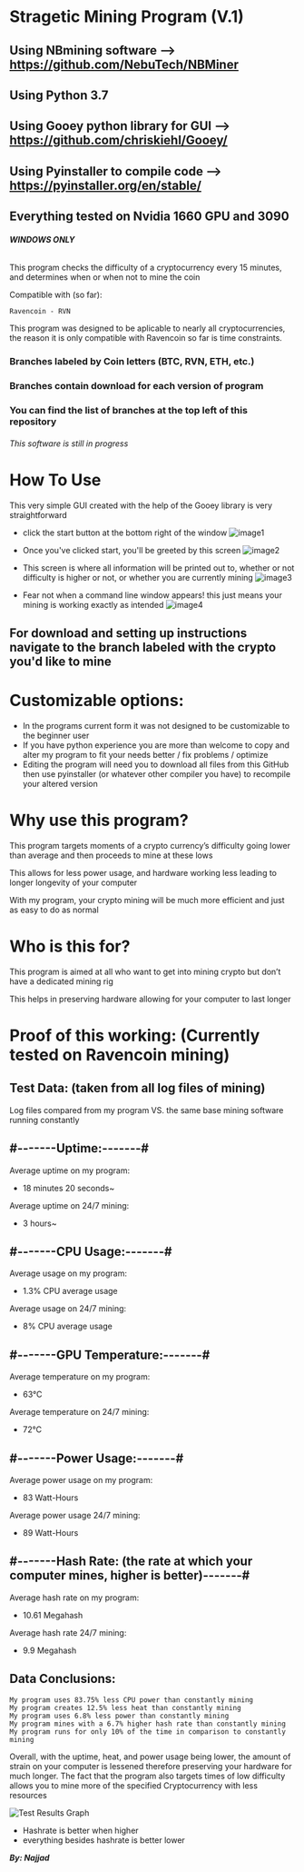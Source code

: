 # Stragetic Mining Program (V.1)

## Using NBmining software --> https://github.com/NebuTech/NBMiner
## Using Python 3.7
## Using Gooey python library for GUI --> https://github.com/chriskiehl/Gooey/
## Using Pyinstaller to compile code --> https://pyinstaller.org/en/stable/
## Everything tested on Nvidia 1660 GPU and 3090


###### **WINDOWS ONLY**

This program checks the difficulty of a cryptocurrency every 15 minutes, and determines when or when not to mine the coin



Compatible with (so far):

```
Ravencoin - RVN
```

This program was designed to be aplicable to nearly all cryptocurrencies, the reason it is only compatible with Ravencoin so far is time constraints.

### Branches labeled by Coin letters (BTC, RVN, ETH, etc.)
### Branches contain download for each version of program
### You can find the list of branches at the top left of this repository

###### This software is still in progress


# How To Use

This very simple GUI created with the help of the Gooey library is very straightforward
* click the start button at the bottom right of the window
![image1](https://user-images.githubusercontent.com/80614053/172917020-e7e0cf3a-d02c-4a2f-95f8-3f2e9c7c8805.jpg)
 
 * Once you've clicked start, you'll be greeted by this screen
![image2](https://user-images.githubusercontent.com/80614053/172917081-a9d2974c-4ae0-4601-a246-83db6dd9ed3e.png)

* This screen is where all information will be printed out to, whether or not difficulty is higher or not, or whether you are currently mining
![image3](https://user-images.githubusercontent.com/80614053/172917202-1c3e1386-8326-4935-a8c1-b26b30f25bc9.png)

* Fear not when a command line window appears! this just means your mining is working exactly as intended
![image4](https://user-images.githubusercontent.com/80614053/172917261-b2f67aa1-bdfb-42bd-8ca7-641466157545.png)

## For download and setting up instructions navigate to the branch labeled with the crypto you'd like to mine



# Customizable options:

* In the programs current form it was not designed to be customizable to the beginner user
* If you have python experience you are more than welcome to copy and alter my program to fit your needs better / fix problems / optimize
* Editing the program will need you to download all files from this GitHub then use pyinstaller (or whatever other compiler you have) to recompile your altered version


# Why use this program?

This program targets moments of a crypto currency’s difficulty going lower than average and then proceeds to mine at these lows

This allows for less power usage, and hardware working less leading to longer longevity of your computer

With my program, your crypto mining will be much more efficient and just as easy to do as normal

# Who is this for?

This program is aimed at all who want to get into mining crypto but don’t have a dedicated mining rig

This helps in preserving hardware allowing for your computer to last longer

# Proof of this working: (Currently tested on Ravencoin mining)


## Test Data: (taken from all log files of mining) 
Log files compared from my program VS. the same base mining software running constantly

## #-------Uptime:-------#

Average uptime on my program:
* 18 minutes 20 seconds~

Average uptime on 24/7 mining: 
* 3 hours~

## #-------CPU Usage:-------#

Average usage on my program:
* 1.3% CPU average usage

Average usage on 24/7 mining:
* 8% CPU average usage

## #-------GPU Temperature:-------#

Average temperature on my program:
* 63°C

Average temperature on 24/7 mining:
* 72°C

## #-------Power Usage:-------#

Average power usage on my program:
* 83 Watt-Hours

Average power usage 24/7 mining:
* 89 Watt-Hours 

## #-------Hash Rate: (the rate at which your computer mines, higher is better)-------#

Average hash rate on my program:
* 10.61 Megahash

Average hash rate 24/7 mining:
* 9.9 Megahash

## Data Conclusions:
```
My program uses 83.75% less CPU power than constantly mining
My program creates 12.5% less heat than constantly mining
My program uses 6.8% less power than constantly mining
My program mines with a 6.7% higher hash rate than constantly mining
My program runs for only 10% of the time in comparison to constantly mining
```
Overall, with the uptime, heat, and power usage being lower, the amount of strain on your computer is lessened therefore preserving your hardware for much longer. The fact that the program also targets times of low difficulty allows you to mine more of the specified Cryptocurrency with less resources

![Test Results Graph](https://user-images.githubusercontent.com/80614053/172891095-08abb8f1-8c45-4189-854d-b83bd382cad1.png)
* Hashrate is better when higher
* everything besides hashrate is better lower


***By: Najjad***

